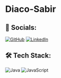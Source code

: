 # Diaco-Sabir

## 🔗 Socials:
[![GitHub](https://img.shields.io/badge/GitHub-000?style=for-the-badge&logo=github)](https://github.com/DiacoS)
[![LinkedIn](https://img.shields.io/badge/LinkedIn-0077B5?style=for-the-badge&logo=linkedin)](YOUR_LINKEDIN_URL)

## 🛠 Tech Stack:
![Java](https://img.shields.io/badge/Java-ED8B00?style=for-the-badge&logo=java)
![JavaScript](https://img.shields.io/badge/JavaScript-F7DF1E?style=for-the-badge&logo=javascript)
